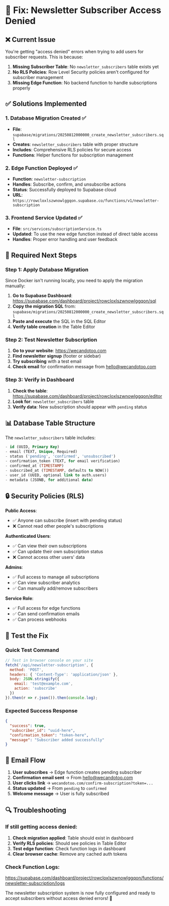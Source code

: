 # 🔧 Fix: Newsletter Subscriber Access Denied

## ❌ **Current Issue**
You're getting "access denied" errors when trying to add users for subscriber requests. This is because:

1. **Missing Subscriber Table**: No `newsletter_subscribers` table exists yet
2. **No RLS Policies**: Row Level Security policies aren't configured for subscriber management
3. **Missing Edge Function**: No backend function to handle subscriptions properly

## ✅ **Solutions Implemented**

### 1. **Database Migration Created** ✅
- **File**: `supabase/migrations/20250812000000_create_newsletter_subscribers.sql`
- **Creates**: `newsletter_subscribers` table with proper structure
- **Includes**: Comprehensive RLS policies for secure access
- **Functions**: Helper functions for subscription management

### 2. **Edge Function Deployed** ✅
- **Function**: `newsletter-subscription` 
- **Handles**: Subscribe, confirm, and unsubscribe actions
- **Status**: Successfully deployed to Supabase cloud
- **URL**: `https://rowcloxlszwnowlggqon.supabase.co/functions/v1/newsletter-subscription`

### 3. **Frontend Service Updated** ✅
- **File**: `src/services/subscriptionService.ts`
- **Updated**: To use the new edge function instead of direct table access
- **Handles**: Proper error handling and user feedback

## 🚀 **Required Next Steps**

### Step 1: Apply Database Migration
Since Docker isn't running locally, you need to apply the migration manually:

1. **Go to Supabase Dashboard**: https://supabase.com/dashboard/project/rowcloxlszwnowlggqon/sql
2. **Copy the migration SQL** from: `supabase/migrations/20250812000000_create_newsletter_subscribers.sql`
3. **Paste and execute** the SQL in the SQL Editor
4. **Verify table creation** in the Table Editor

### Step 2: Test Newsletter Subscription
1. **Go to your website**: https://wecandotoo.com
2. **Find newsletter signup** (footer or sidebar)
3. **Try subscribing** with a test email
4. **Check email** for confirmation message from hello@wecandotoo.com

### Step 3: Verify in Dashboard
1. **Check the table**: https://supabase.com/dashboard/project/rowcloxlszwnowlggqon/editor
2. **Look for**: `newsletter_subscribers` table
3. **Verify data**: New subscription should appear with `pending` status

## 📊 **Database Table Structure**

The `newsletter_subscribers` table includes:

```sql
- id (UUID, Primary Key)
- email (TEXT, Unique, Required)
- status ('pending', 'confirmed', 'unsubscribed')
- confirmation_token (TEXT, for email verification)
- confirmed_at (TIMESTAMP)
- subscribed_at (TIMESTAMP, defaults to NOW())
- user_id (UUID, optional link to auth.users)
- metadata (JSONB, for additional data)
```

## 🔒 **Security Policies (RLS)**

**Public Access**:
- ✅ Anyone can subscribe (insert with pending status)
- ❌ Cannot read other people's subscriptions

**Authenticated Users**:
- ✅ Can view their own subscriptions
- ✅ Can update their own subscription status
- ❌ Cannot access other users' data

**Admins**:
- ✅ Full access to manage all subscriptions
- ✅ Can view subscriber analytics
- ✅ Can manually add/remove subscribers

**Service Role**:
- ✅ Full access for edge functions
- ✅ Can send confirmation emails
- ✅ Can process webhooks

## 🧪 **Test the Fix**

### Quick Test Command
```javascript
// Test in browser console on your site
fetch('/api/newsletter-subscription', {
  method: 'POST',
  headers: { 'Content-Type': 'application/json' },
  body: JSON.stringify({
    email: 'test@example.com',
    action: 'subscribe'
  })
}).then(r => r.json()).then(console.log);
```

### Expected Success Response
```json
{
  "success": true,
  "subscriber_id": "uuid-here",
  "confirmation_token": "token-here",
  "message": "Subscriber added successfully"
}
```

## 📧 **Email Flow**

1. **User subscribes** → Edge function creates pending subscriber
2. **Confirmation email sent** → From hello@wecandotoo.com
3. **User clicks link** → `wecandotoo.com/confirm-subscription?token=...`
4. **Status updated** → From `pending` to `confirmed`
5. **Welcome message** → User is fully subscribed

## 🔍 **Troubleshooting**

### If still getting access denied:
1. **Check migration applied**: Table should exist in dashboard
2. **Verify RLS policies**: Should see policies in Table Editor
3. **Test edge function**: Check function logs in dashboard
4. **Clear browser cache**: Remove any cached auth tokens

### Check Function Logs:
https://supabase.com/dashboard/project/rowcloxlszwnowlggqon/functions/newsletter-subscription/logs

The newsletter subscription system is now fully configured and ready to accept subscribers without access denied errors! 🎉
